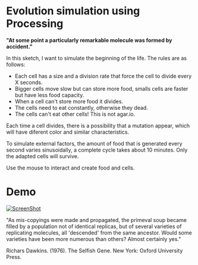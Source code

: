 # Evolution simulation using Processing

**"At some point a particularly remarkable molecule was formed by
accident."**

In this sketch, I want to simulate the beginning of the life. The rules are as follows:


* Each cell has a size and a division rate that force the cell to divide every X seconds.
* Bigger cells move slow but can store more food, smalls cells are faster but have less food capacity.
* When a cell can't store more food it divides.
* The cells need to eat constantly, otherwise they dead.
* The cells can't eat other cells! This is not agar.io. 


Each time a cell divides, there is a possibility that a mutation appear, which will have diferent color and similar characteristics.

To simulate external factors, the amount of food that is generated every second varies sinusoidally, a complete cycle takes about 10 minutes. Only the adapted cells will survive.

Use the mouse to interact and create food and cells.

# Demo

[![ScreenShot](https://raw.github.com/enric1994/Cell/master/cells.png)](https://www.youtube.com/watch?v=ixRlhI6WiJc&feature=youtu.be)


"As mis-copyings were made and propagated, the primeval soup
became filled by a population not of identical replicas, but of several
varieties of replicating molecules, all 'descended' from the same
ancestor. Would some varieties have been more numerous than
others? Almost certainly yes." 

Richars Dawkins. (1976). The Selfish Gene. New York: Oxford University Press.



